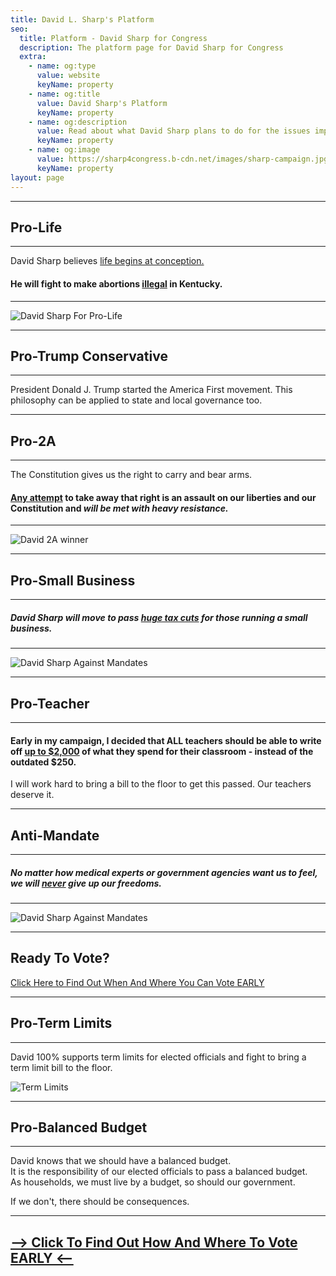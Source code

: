 ```yaml
---
title: David L. Sharp's Platform
seo:
  title: Platform - David Sharp for Congress
  description: The platform page for David Sharp for Congress
  extra:
    - name: og:type
      value: website
      keyName: property
    - name: og:title
      value: David Sharp's Platform
      keyName: property
    - name: og:description
      value: Read about what David Sharp plans to do for the issues important to you.
      keyName: property
    - name: og:image
      value: https://sharp4congress.b-cdn.net/images/sharp-campaign.jpg
      keyName: property
layout: page
---
```


---
## Pro-Life
---

David Sharp believes <u>life begins at conception.</u><br>
#### He will fight to make abortions <u>illegal</u> in Kentucky.
---

![David Sharp For Pro-Life](https://sharp4congress.b-cdn.net/images/endorsed.png)

---

## Pro-Trump Conservative
---
President Donald J. Trump started the America First movement. This philosophy can be applied to state and local governance too.

---

## Pro-2A

---

The Constitution gives us the right to carry and bear arms.<br>

#### <u>Any attempt</u> to take away that right is an assault on our liberties and our Constitution and ***will be met with heavy resistance.***

---
![David 2A winner](https://sharp4congress.b-cdn.net/images/winner-2a.jpg)

---

## Pro-Small Business

---
##### David Sharp will move to pass <u>huge tax cuts</u> for those running a small business.

---

![David Sharp Against Mandates](https://sharp4congress.b-cdn.net/images/highlights-3.png)

---

## Pro-Teacher
---

#### Early in my campaign, I decided that ALL teachers should be able to write off <u>up to $2,000</u> of what they spend for their classroom - instead of the outdated $250.
I will work hard to bring a bill to the floor to get this passed. Our teachers deserve it.

---

## Anti-Mandate
---
##### No matter how medical experts or government agencies want us to feel, ***we will <u>never</u> give up our freedoms.***

---
![David Sharp Against Mandates](https://sharp4congress.b-cdn.net/images/protest.jpg)

---


## Ready To Vote?
<a href="/vote" target="_blank">Click Here to Find Out When And Where You Can Vote EARLY</a>

---


## Pro-Term Limits
---
David 100% supports term limits for elected officials and fight to bring a term limit bill to the floor.

![Term Limits](https://sharp4congress.b-cdn.net/images/thanks.jpg)

---

## Pro-Balanced Budget
---
David knows that we should have a balanced budget.<br>
It is the responsibility of our elected officials to pass a balanced budget.<br>
As households, we must live by a budget, so should our government.

If we don't, there should be consequences.

---

## [--> Click To Find Out How And Where To Vote EARLY <--](/vote)

